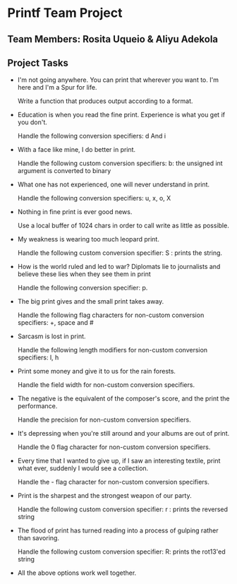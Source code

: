 <h1> Printf Team Project </h1>

<h2>Team Members: Rosita Uqueio &  Aliyu Adekola </h2>

<h2> Project Tasks </h2>

<ul>
<li>I'm not going anywhere. You can print that wherever you want to. I'm here and I'm a Spur for life.
 <p>Write a function that produces output according to a format.<p>   
</li>
<li>Education is when you read the fine print. Experience is what you get if you don't.
<p>Handle the following conversion specifiers: d And i </p>
</li>
<li>With a face like mine, I do better in print.
<p>Handle the following custom conversion specifiers:
 b: the unsigned int argument is converted to binary </p>
</li>
<li>What one has not experienced, one will never understand in print.
<p>Handle the following conversion specifiers: u, x, o, X </p>
</li>
<li>Nothing in fine print is ever good news.
<p>Use a local buffer of 1024 chars in order to call write as little as possible. </p>
</li>
<li>My weakness is wearing too much leopard print.
<p>Handle the following custom conversion specifier: S : prints the string. </p>
</li>
<li>How is the world ruled and led to war? Diplomats lie to journalists and believe these lies when they see them in print
<p>Handle the following conversion specifier: p.</p>
</li>
<li> The big print gives and the small print takes away.
<p>Handle the following flag characters for non-custom conversion specifiers: +, space and # </p>
</li>
<li>Sarcasm is lost in print.
<p>Handle the following length modifiers for non-custom conversion specifiers: l, h </p>
</li>
<li>Print some money and give it to us for the rain forests.
<p>Handle the field width for non-custom conversion specifiers.</p>
</li>
<li> The negative is the equivalent of the composer's score, and the print the performance.
<p>Handle the precision for non-custom conversion specifiers. </p>
</li>
<li>It's depressing when you're still around and your albums are out of print.
<p>Handle the 0 flag character for non-custom conversion specifiers. </p>
</li>
<li>Every time that I wanted to give up, if I saw an interesting textile, print what ever, suddenly I would see a collection.
<p>Handle the - flag character for non-custom conversion specifiers. </p>
</li>
<li>Print is the sharpest and the strongest weapon of our party.
<p>Handle the following custom conversion specifier:
r : prints the reversed string </p>
</li>
<li>The flood of print has turned reading into a process of gulping rather than savoring.
<p>Handle the following custom conversion specifier:
R: prints the rot13'ed string </p>
</li>
<li>All the above options work well together.</li>
</ul>
